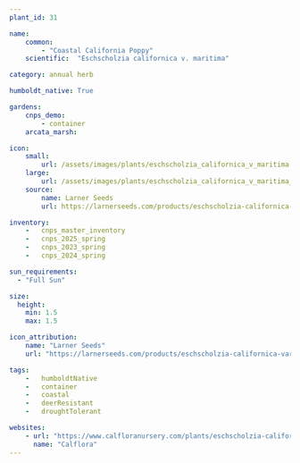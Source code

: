 ```yaml
---
plant_id: 31

name: 
    common: 
        - "Coastal California Poppy"  
    scientific:  "Eschscholzia californica v. maritima" 

category: annual herb

humboldt_native: True

gardens:
    cnps_demo:
        - container
    arcata_marsh:

icon: 
    small: 
        url: /assets/images/plants/eschscholzia_californica_v_maritima.jpg 
    large: 
        url: /assets/images/plants/eschscholzia_californica_v_maritima_lg.jpg 
    source: 
        name: Larner Seeds
        url: https://larnerseeds.com/products/eschscholzia-californica-var-maritima-coastal-poppy 

inventory: 
    -   cnps_master_inventory
    -   cnps_2025_spring
    -   cnps_2023_spring
    -   cnps_2024_spring

sun_requirements:
  - "Full Sun"

size:
  height: 
    min: 1.5
    max: 1.5

icon_attribution: 
    name: "Larner Seeds"
    url: "https://larnerseeds.com/products/eschscholzia-californica-var-maritima-coastal-poppy"

tags:  
    -   humboldtNative
    -   container
    -   coastal
    -   deerResistant
    -   droughtTolerant

websites:
    - url: "https://www.calfloranursery.com/plants/eschscholzia-californica-maritima"
      name: "Calflora"
---
```


